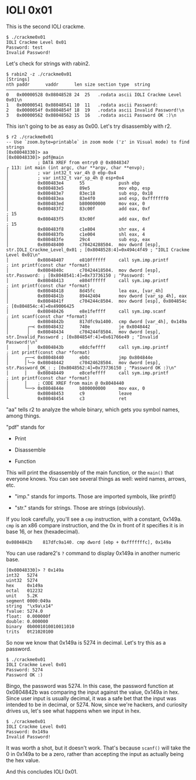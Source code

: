 IOLI 0x01
=========

This is the second IOLI crackme.

```
$ ./crackme0x01
IOLI Crackme Level 0x01
Password: test
Invalid Password!
```

Let's check for strings with rabin2.

```
$ rabin2 -z ./crackme0x01
[Strings]
nth paddr      vaddr      len size section type  string
―――――――――――――――――――――――――――――――――――――――――――――――――――――――
0   0x00000528 0x08048528 24  25   .rodata ascii IOLI Crackme Level 0x01\n
1   0x00000541 0x08048541 10  11   .rodata ascii Password: 
2   0x0000054f 0x0804854f 18  19   .rodata ascii Invalid Password!\n
3   0x00000562 0x08048562 15  16   .rodata ascii Password OK :)\n
```

This isn't going to be as easy as 0x00. Let's try disassembly with r2.

```
$ r2 ./crackme0x01 
-- Use `zoom.byte=printable` in zoom mode ('z' in Visual mode) to find strings
[0x08048330]> aa
[0x08048330]> pdf@main
            ; DATA XREF from entry0 @ 0x8048347
┌ 113: int main (int argc, char **argv, char **envp);
│           ; var int32_t var_4h @ ebp-0x4
│           ; var int32_t var_sp_4h @ esp+0x4
│           0x080483e4      55             push ebp
│           0x080483e5      89e5           mov ebp, esp
│           0x080483e7      83ec18         sub esp, 0x18
│           0x080483ea      83e4f0         and esp, 0xfffffff0
│           0x080483ed      b800000000     mov eax, 0
│           0x080483f2      83c00f         add eax, 0xf                ; 15
│           0x080483f5      83c00f         add eax, 0xf                ; 15
│           0x080483f8      c1e804         shr eax, 4
│           0x080483fb      c1e004         shl eax, 4
│           0x080483fe      29c4           sub esp, eax
│           0x08048400      c70424288504.  mov dword [esp], str.IOLI_Crackme_Level_0x01 ; [0x8048528:4]=0x494c4f49 ; "IOLI Crackme Level 0x01\n"
│           0x08048407      e810ffffff     call sym.imp.printf         ; int printf(const char *format)
│           0x0804840c      c70424418504.  mov dword [esp], str.Password: ; [0x8048541:4]=0x73736150 ; "Password: "
│           0x08048413      e804ffffff     call sym.imp.printf         ; int printf(const char *format)
│           0x08048418      8d45fc         lea eax, [var_4h]
│           0x0804841b      89442404       mov dword [var_sp_4h], eax
│           0x0804841f      c704244c8504.  mov dword [esp], 0x804854c  ; [0x804854c:4]=0x49006425
│           0x08048426      e8e1feffff     call sym.imp.scanf          ; int scanf(const char *format)
│           0x0804842b      817dfc9a1400.  cmp dword [var_4h], 0x149a
│       ┌─< 0x08048432      740e           je 0x8048442
│       │   0x08048434      c704244f8504.  mov dword [esp], str.Invalid_Password ; [0x804854f:4]=0x61766e49 ; "Invalid Password!\n"
│       │   0x0804843b      e8dcfeffff     call sym.imp.printf         ; int printf(const char *format)
│      ┌──< 0x08048440      eb0c           jmp 0x804844e
│      │└─> 0x08048442      c70424628504.  mov dword [esp], str.Password_OK_: ; [0x8048562:4]=0x73736150 ; "Password OK :)\n"
│      │    0x08048449      e8cefeffff     call sym.imp.printf         ; int printf(const char *format)
│      │    ; CODE XREF from main @ 0x8048440
│      └──> 0x0804844e      b800000000     mov eax, 0
│           0x08048453      c9             leave
└           0x08048454      c3             ret

```

"aa" tells r2 to analyze the whole binary, which gets you symbol names, among things.

"pdf" stands for

*	Print

*	Disassemble

*	Function

This will print the disassembly of the main function, or the `main()` that everyone knows. You can see several things as well: weird names, arrows, etc.

*	"imp." stands for imports. Those are imported symbols, like printf()

*	"str." stands for strings. Those are strings (obviously).

If you look carefully, you'll see a `cmp` instruction, with a constant, 0x149a. `cmp` is an x86 compare instruction, and the 0x in front of it specifies it is in base 16, or hex (hexadecimal).

```
0x0804842b    817dfc9a140. cmp dword [ebp + 0xfffffffc], 0x149a
```

You can use radare2's `?` command to display 0x149a in another numeric base.

```
[0x08048330]> ? 0x149a
int32   5274
uint32  5274
hex     0x149a
octal   012232
unit    5.2K
segment 0000:049a
string  "\x9a\x14"
fvalue: 5274.0
float:  0.000000f
double: 0.000000
binary  0b0001010010011010
trits   0t21020100
```

So now we know that 0x149a is 5274 in decimal. Let's try this as a password.

```
$ ./crackme0x01
IOLI Crackme Level 0x01
Password: 5274
Password OK :)
```

Bingo, the password was 5274. In this case, the password function at 0x0804842b was comparing the input against the value, 0x149a in hex. Since user input is usually decimal, it was a safe bet that the input was intended to be in decimal, or 5274. Now, since we're hackers, and curiosity drives us, let's see what happens when we input in hex.

```
$ ./crackme0x01
IOLI Crackme Level 0x01
Password: 0x149a
Invalid Password!
```

It was worth a shot, but it doesn't work. That's because `scanf()` will take the 0 in 0x149a to be a zero, rather than accepting the input as actually being the hex value.

And this concludes IOLI 0x01.
